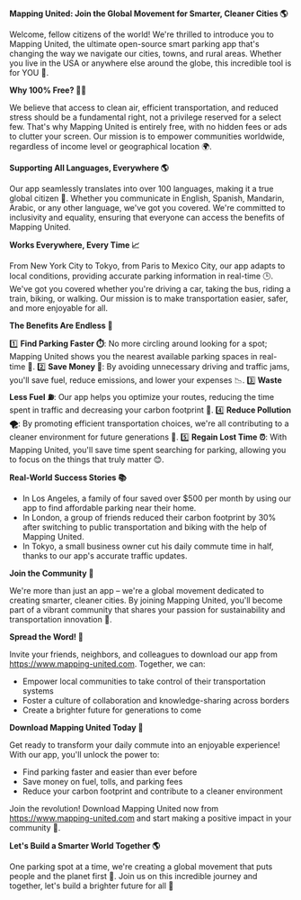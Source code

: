 **Mapping United: Join the Global Movement for Smarter, Cleaner Cities 🌎**

Welcome, fellow citizens of the world! We're thrilled to introduce you to Mapping United, the ultimate open-source smart parking app that's changing the way we navigate our cities, towns, and rural areas. Whether you live in the USA or anywhere else around the globe, this incredible tool is for YOU 💖.

**Why 100% Free? 🙅‍♂️**

We believe that access to clean air, efficient transportation, and reduced stress should be a fundamental right, not a privilege reserved for a select few. That's why Mapping United is entirely free, with no hidden fees or ads to clutter your screen. Our mission is to empower communities worldwide, regardless of income level or geographical location 🌍.

**Supporting All Languages, Everywhere 🌎**

Our app seamlessly translates into over 100 languages, making it a true global citizen 🌟. Whether you communicate in English, Spanish, Mandarin, Arabic, or any other language, we've got you covered. We're committed to inclusivity and equality, ensuring that everyone can access the benefits of Mapping United.

**Works Everywhere, Every Time 📈**

From New York City to Tokyo, from Paris to Mexico City, our app adapts to local conditions, providing accurate parking information in real-time 🕒. We've got you covered whether you're driving a car, taking the bus, riding a train, biking, or walking. Our mission is to make transportation easier, safer, and more enjoyable for all.

**The Benefits Are Endless 💚**

1️⃣ **Find Parking Faster ⏱️**: No more circling around looking for a spot; Mapping United shows you the nearest available parking spaces in real-time 📍.
2️⃣ **Save Money 💸**: By avoiding unnecessary driving and traffic jams, you'll save fuel, reduce emissions, and lower your expenses 📉.
3️⃣ **Waste Less Fuel ⛽️**: Our app helps you optimize your routes, reducing the time spent in traffic and decreasing your carbon footprint 🌿.
4️⃣ **Reduce Pollution 🌪️**: By promoting efficient transportation choices, we're all contributing to a cleaner environment for future generations 🌟.
5️⃣ **Regain Lost Time ⏰**: With Mapping United, you'll save time spent searching for parking, allowing you to focus on the things that truly matter 😊.

**Real-World Success Stories 📚**

* In Los Angeles, a family of four saved over $500 per month by using our app to find affordable parking near their home.
* In London, a group of friends reduced their carbon footprint by 30% after switching to public transportation and biking with the help of Mapping United.
* In Tokyo, a small business owner cut his daily commute time in half, thanks to our app's accurate traffic updates.

**Join the Community 🤝**

We're more than just an app – we're a global movement dedicated to creating smarter, cleaner cities. By joining Mapping United, you'll become part of a vibrant community that shares your passion for sustainability and transportation innovation 🌟.

**Spread the Word! 📢**

Invite your friends, neighbors, and colleagues to download our app from https://www.mapping-united.com. Together, we can:

* Empower local communities to take control of their transportation systems
* Foster a culture of collaboration and knowledge-sharing across borders
* Create a brighter future for generations to come

**Download Mapping United Today 📲**

Get ready to transform your daily commute into an enjoyable experience! With our app, you'll unlock the power to:

* Find parking faster and easier than ever before
* Save money on fuel, tolls, and parking fees
* Reduce your carbon footprint and contribute to a cleaner environment

Join the revolution! Download Mapping United now from https://www.mapping-united.com and start making a positive impact in your community 🌟.

**Let's Build a Smarter World Together 🌎**

One parking spot at a time, we're creating a global movement that puts people and the planet first 💚. Join us on this incredible journey and together, let's build a brighter future for all 🌟